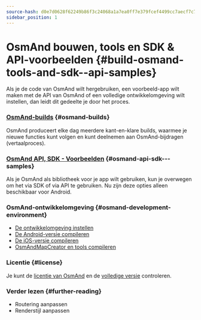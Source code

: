 ```yaml
---
source-hash: d0e7d0628f62249b86f3c24068a1a7ea0ff7e379fcef4499cc7aecf7c7d9f10e
sidebar_position: 1
---
```


# OsmAnd bouwen, tools en SDK & API-voorbeelden {#build-osmand-tools-and-sdk--api-samples}
Als je de code van OsmAnd wilt hergebruiken, een voorbeeld-app wilt maken met de API van OsmAnd of een volledige ontwikkelomgeving wilt instellen, dan leidt dit gedeelte je door het proces.

### [OsmAnd-builds](./osmand-builds.md) {#osmand-builds}
OsmAnd produceert elke dag meerdere kant-en-klare builds, waarmee je nieuwe functies kunt volgen en kunt deelnemen aan OsmAnd-bijdragen (vertaalproces).

### [OsmAnd API, SDK - Voorbeelden](../osmand-api-sdk/index.md) {#osmand-api-sdk---samples}
Als je OsmAnd als bibliotheek voor je app wilt gebruiken, kun je overwegen om het via SDK of via API te gebruiken. Nu zijn deze opties alleen beschikbaar voor Android.

### OsmAnd-ontwikkelomgeving {#osmand-development-environment}
* [De ontwikkelomgeving instellen](./setup-the-dev-environment.md)
* [De Android-versie compileren](./how-to-compile-the-android-version.md)
* [De iOS-versie compileren](./how-to-compile-the-ios-version.md)
* [OsmAndMapCreator en tools compileren](./how-to-compile-mapcreator-and-tools.md)

### Licentie {#license}
Je kunt de [licentie van OsmAnd](https://osmand.net/help-online/license) en de [volledige versie](https://github.com/osmandapp/OsmAnd/blob/master/LICENSE) controleren.

### Verder lezen {#further-reading}
- Routering aanpassen
- Renderstijl aanpassen